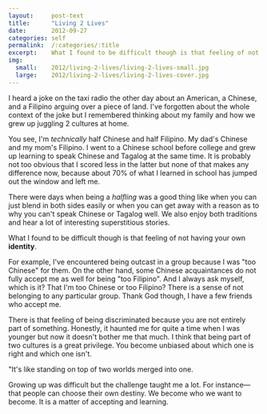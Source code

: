```yaml
---
layout:     post-text
title:      "Living 2 Lives"
date:       2012-09-27
categories: self
permalink:  /:categories/:title
excerpt:    What I found to be difficult though is that feeling of not having your own identity
img:
  small:    2012/living-2-lives/living-2-lives-small.jpg
  large:    2012/living-2-lives/living-2-lives-cover.jpg
---
```

I heard a joke on the taxi radio the other day about an American, a Chinese, and a Filipino arguing over a piece of land. I've forgotten about the whole context of the joke but I remembered thinking about my family and how we grew up juggling 2 cultures at home.

You see, I'm *technically* half Chinese and half Filipino. My dad's Chinese and my mom's Filipino. I went to a Chinese school before college and grew up learning to speak Chinese and Tagalog at the same time. It is probably not too obvious that I scored less in the latter but none of that makes any difference now, because about 70% of what I learned in school has jumped out the window and left me.

There were days when being a *halfling* was a good thing like when you can just blend in both sides easily or when you can get away with a reason as to why you can't speak Chinese or Tagalog well. We also enjoy both traditions and hear a lot of interesting superstitious stories.

What I found to be difficult though is that feeling of not having your own **identity**.

For example, I've encountered being outcast in a group because I was "too Chinese" for them. On the other hand, some Chinese acquaintances do not fully accept me as well for being "too Filipino". And I always ask myself, which is it? That I'm too Chinese or too Filipino? There is a sense of not belonging to any particular group. Thank God though, I have a few friends who accept me.

There is that feeling of being discriminated because you are not entirely part of something. Honestly, it haunted me for quite a time when I was younger but now it doesn't bother me that much. I think that being part of two cultures is a great privilege. You become unbiased about which one is right and which one isn't.

"It's like standing on top of two worlds merged into one.

Growing up was difficult but the challenge taught me a lot. For instance&mdash;that people can choose their own destiny. We become who we want to become. It is a matter of accepting and learning.
